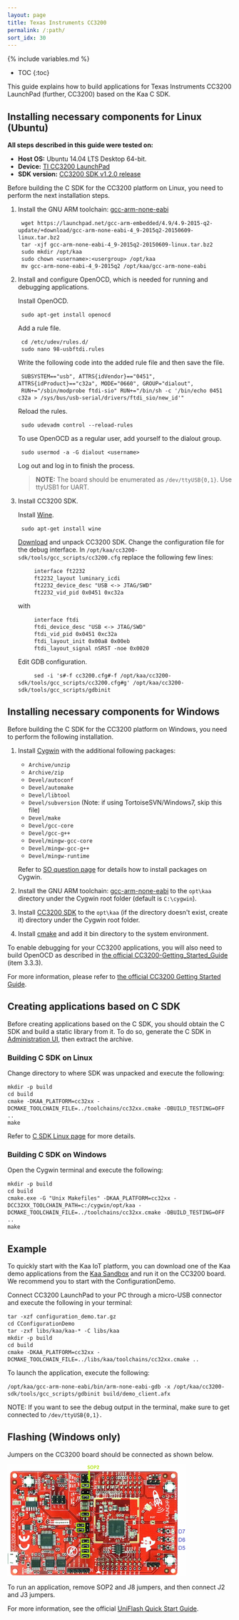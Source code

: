 ```yaml
---
layout: page
title: Texas Instruments CC3200
permalink: /:path/
sort_idx: 30
---
```


{% include variables.md %}

* TOC
{:toc}

This guide explains how to build applications for Texas Instruments CC3200 LaunchPad (further, CC3200) based on the Kaa C SDK.

## Installing necessary components for Linux (Ubuntu)

**All steps described in this guide were tested on:**

 - **Host OS:** Ubuntu 14.04 LTS Desktop 64-bit.
 - **Device:** [TI CC3200 LaunchPad](http://www.ti.com/tool/cc3200-launchxl)
 - **SDK version:** [CC3200 SDK v1.2.0 release](http://www.ti.com/tool/cc3200sdk)

Before building the C SDK for the CC3200 platform on Linux, you need to perform the next installation steps.

1. Install the GNU ARM toolchain: [gcc-arm-none-eabi](https://launchpad.net/gcc-arm-embedded)

        wget https://launchpad.net/gcc-arm-embedded/4.9/4.9-2015-q2-update/+download/gcc-arm-none-eabi-4_9-2015q2-20150609-linux.tar.bz2
        tar -xjf gcc-arm-none-eabi-4_9-2015q2-20150609-linux.tar.bz2
        sudo mkdir /opt/kaa
        sudo chown <username>:<usergroup> /opt/kaa
        mv gcc-arm-none-eabi-4_9-2015q2 /opt/kaa/gcc-arm-none-eabi
1. Install and configure OpenOCD, which is needed for running and debugging applications.

   Install OpenOCD.

        sudo apt-get install openocd

   Add a rule file.

        cd /etc/udev/rules.d/
        sudo nano 98-usbftdi.rules

   Write the following code into the added rule file and then save the file.

        SUBSYSTEM=="usb", ATTRS{idVendor}=="0451", ATTRS{idProduct}=="c32a", MODE="0660", GROUP="dialout",
        RUN+="/sbin/modprobe ftdi-sio" RUN+="/bin/sh -c '/bin/echo 0451 c32a > /sys/bus/usb-serial/drivers/ftdi_sio/new_id'"

   Reload the rules.

        sudo udevadm control --reload-rules

   To use OpenOCD as a regular user, add yourself to the dialout group.

        sudo usermod -a -G dialout <username>

   Log out and log in to finish the process.

   >**NOTE:** The board should be enumerated as `/dev/ttyUSB{0,1}`. Use ttyUSB1 for UART.

1. Install CC3200 SDK.

   Install [Wine](https://www.winehq.org/).

        sudo apt-get install wine

   [Download](http://www.ti.com/tool/cc3200sdk) and unpack CC3200 SDK. Change the configuration file for the debug interface. In `/opt/kaa/cc3200-sdk/tools/gcc_scripts/cc3200.cfg` replace the following few lines:

            interface ft2232
            ft2232_layout luminary_icdi
            ft2232_device_desc "USB <-> JTAG/SWD"
            ft2232_vid_pid 0x0451 0xc32a

   with

            interface ftdi
            ftdi_device_desc "USB <-> JTAG/SWD"
            ftdi_vid_pid 0x0451 0xc32a
            ftdi_layout_init 0x00a8 0x00eb
            ftdi_layout_signal nSRST -noe 0x0020
   Edit GDB configuration.

            sed -i 's#-f cc3200.cfg#-f /opt/kaa/cc3200-sdk/tools/gcc_scripts/cc3200.cfg#g' /opt/kaa/cc3200-sdk/tools/gcc_scripts/gdbinit


## Installing necessary components for Windows

Before building the C SDK for the CC3200 platform on Windows, you need to perform the following installation.

1. Install [Cygwin](https://www.cygwin.com/) with the additional following packages:
    * `Archive/unzip`
    * `Archive/zip`
    * `Devel/autoconf`
    * `Devel/automake`
    * `Devel/libtool`
    * `Devel/subversion` (Note: if using TortoiseSVN/Windows7, skip this file)
    * `Devel/make`
    * `Devel/gcc-core`
    * `Devel/gcc-g++`
    * `Devel/mingw-gcc-core`
    * `Devel/mingw-gcc-g++`
    * `Devel/mingw-runtime`


    Refer to [SO question page](http://superuser.com/questions/304541/how-to-install-new-packages-on-cygwin) for details how to install packages on Cygwin.
1. Install the GNU ARM toolchain: [gcc-arm-none-eabi](https://launchpad.net/gcc-arm-embedded) to the `opt\kaa` directory under the Cygwin root folder (default is `C:\cygwin`).
1. Install [CC3200 SDK](http://www.ti.com/tool/cc3200sdk) to the `opt\kaa` (if the directory doesn't exist, create it) directory under the Cygwin root folder.
1. Install [cmake](http://www.cmake.org/) and add it bin directory to the system environment.

To enable debugging for your CC3200 applications, you will also need to build OpenOCD as described in [the official CC3200-Getting_Started_Guide][cc3200-getting-started-guide] (item 3.3.3).

For more information, please refer to [the official CC3200 Getting Started Guide][cc3200-getting-started-guide].

[cc3200-getting-started-guide]: http://www.ti.com/lit/ug/swru376d/swru376d.pdf

## Creating applications based on C SDK

Before creating applications based on the C SDK, you should obtain the C SDK and build a static library from it.
To do so, generate the C SDK in [Administration UI]({{root_url}}Glossary/#administration-ui), then extract the archive.

### Building C SDK on Linux

Change directory to where SDK was unpacked and execute the following:

```
mkdir -p build
cd build
cmake -DKAA_PLATFORM=cc32xx -DCMAKE_TOOLCHAIN_FILE=../toolchains/cc32xx.cmake -DBUILD_TESTING=OFF ..
make
```

Refer to [C SDK Linux page]({{root_url}}/Programming-guide/Using-Kaa-endpoint-SDKs/C/SDK-Linux/) for more details.

### Building C SDK on Windows

Open the Cygwin terminal and execute the following:

```
mkdir -p build
cd build
cmake.exe -G "Unix Makefiles" -DKAA_PLATFORM=cc32xx -DCC32XX_TOOLCHAIN_PATH=c:/cygwin/opt/kaa -DCMAKE_TOOLCHAIN_FILE=../toolchains/cc32xx.cmake -DBUILD_TESTING=OFF ..
make
```

## Example

To quickly start with the Kaa IoT platform, you can download one of the Kaa demo applications from the [Kaa Sandbox]({{root_url}}/Getting-started/) and run it on the CC3200 board. We recommend you to start with the ConfigurationDemo.

Connect CC3200 LaunchPad to your PC through a micro-USB connector and execute the following in your terminal:

```
tar -xzf configuration_demo.tar.gz
cd CConfigurationDemo
tar -zxf libs/kaa/kaa-* -C libs/kaa
mkdir -p build
cd build
cmake -DKAA_PLATFORM=cc32xx -DCMAKE_TOOLCHAIN_FILE=../libs/kaa/toolchains/cc32xx.cmake ..
```

To launch the application, execute the following:

```
/opt/kaa/gcc-arm-none-eabi/bin/arm-none-eabi-gdb -x /opt/kaa/cc3200-sdk/tools/gcc_scripts/gdbinit build/demo_client.afx
```

NOTE: If you want to see the debug output in the terminal, make sure to get connected to `/dev/ttyUSB{0,1}.`

## Flashing (Windows only)

Jumpers on the CC3200 board should be connected as shown below.

![Jumpers](attach/jumpers_debug_mode_400.png)

To run an application, remove SOP2 and J8 jumpers, and then connect J2 and J3 jumpers.

For more information, see the official [UniFlash Quick Start Guide](http://processors.wiki.ti.com/index.php/CC31xx_%26_CC32xx_UniFlash_Quick_Start_Guide).
